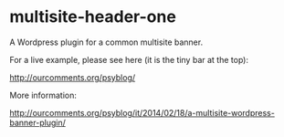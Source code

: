 multisite-header-one
====================

A Wordpress plugin for a common multisite banner.

For a live example, please see here (it is the tiny bar at the top):

http://ourcomments.org/psyblog/

More information:

http://ourcomments.org/psyblog/it/2014/02/18/a-multisite-wordpress-banner-plugin/
